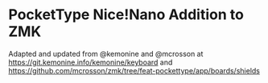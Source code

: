 # PocketType Nice!Nano Addition to ZMK

Adapted and updated from @kemonine and @mcrosson at https://git.kemonine.info/kemonine/keyboard and https://github.com/mcrosson/zmk/tree/feat-pockettype/app/boards/shields
